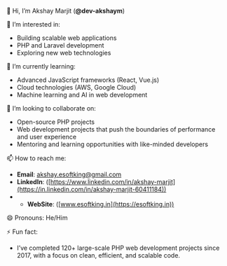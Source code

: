 👋 Hi, I’m Akshay Marjit (**@dev-akshaym**)

👀 I’m interested in:
- Building scalable web applications
- PHP and Laravel development
- Exploring new web technologies

🌱 I’m currently learning:
- Advanced JavaScript frameworks (React, Vue.js)
- Cloud technologies (AWS, Google Cloud)
- Machine learning and AI in web development

💞️ I’m looking to collaborate on:
- Open-source PHP projects
- Web development projects that push the boundaries of performance and user experience
- Mentoring and learning opportunities with like-minded developers

📫 How to reach me:
- **Email**: [akshay.esoftking@gmail.com](akshay.esoftking@gmail.com)
- **LinkedIn**: ([https://www.linkedin.com/in/akshay-marjit](https://in.linkedin.com/in/akshay-marjit-60411184))
- - **WebSite**: ([www.esoftking.in](https://esoftking.in))

😄 Pronouns: He/Him

⚡ Fun fact:
- I’ve completed 120+ large-scale PHP web development projects since 2017, with a focus on clean, efficient, and scalable code.

